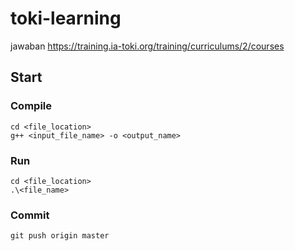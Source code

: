 # toki-learning
jawaban https://training.ia-toki.org/training/curriculums/2/courses

## Start

### Compile

```
cd <file_location>
g++ <input_file_name> -o <output_name>
```

### Run

```
cd <file_location>
.\<file_name>
```

### Commit

```
git push origin master
```

